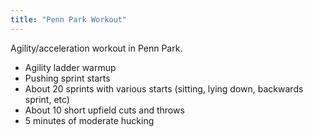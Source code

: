 ```yaml
---
title: "Penn Park Workout"
---
```


Agility/acceleration workout in Penn Park.

- Agility ladder warmup
- Pushing sprint starts
- About 20 sprints with various starts (sitting, lying down, backwards sprint, etc)
- About 10 short upfield cuts and throws
- 5 minutes of moderate hucking
